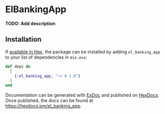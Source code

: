 # ElBankingApp

**TODO: Add description**

## Installation

If [available in Hex](https://hex.pm/docs/publish), the package can be installed
by adding `el_banking_app` to your list of dependencies in `mix.exs`:

```elixir
def deps do
  [
    {:el_banking_app, "~> 0.1.0"}
  ]
end
```

Documentation can be generated with [ExDoc](https://github.com/elixir-lang/ex_doc)
and published on [HexDocs](https://hexdocs.pm). Once published, the docs can
be found at <https://hexdocs.pm/el_banking_app>.

